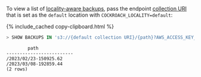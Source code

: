 To view a list of [locality-aware backups](take-and-restore-locality-aware-backups.html), pass the endpoint [collection URI](backup.html#backup-file-urls) that is set as the `default` location with `COCKROACH_LOCALITY=default`: 

{% include_cached copy-clipboard.html %}
~~~ sql
> SHOW BACKUPS IN 's3://{default collection URI}/{path}?AWS_ACCESS_KEY_ID={placeholder}&AWS_SECRET_ACCESS_KEY={placeholder}';
~~~

~~~
        path
-------------------------
/2023/02/23-150925.62
/2023/03/08-192859.44
(2 rows)
~~~